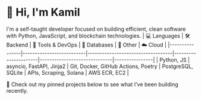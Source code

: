 # 👋 Hi, I'm Kamil
I'm a self-taught developer focused on building efficient, clean software with Python, JavaScript, and blockchain technologies.
| 💻 Languages | 🛠️ Backend               | 🐳 Tools & DevOps                  | 💾 Databases         | 🔗 Other                     | ☁️ Cloud        |
|----------------|--------------------------|-----------------------------------|----------------------|------------------------------|----------------|
| Python, JS     | asyncio, FastAPI, Jinja2 | Git, Docker, GitHub Actions, Poetry | PostgreSQL, SQLite   | APIs, Scraping, Solana       | AWS ECR, EC2   |


📌 Check out my pinned projects below to see what I’ve been building recently.
